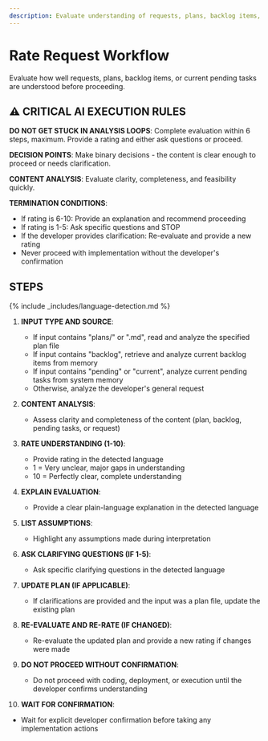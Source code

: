 ```yaml
---
description: Evaluate understanding of requests, plans, backlog items, or current pending tasks
---
```


# Rate Request Workflow

Evaluate how well requests, plans, backlog items, or current pending tasks are understood before proceeding.

## ⚠️ CRITICAL AI EXECUTION RULES

**DO NOT GET STUCK IN ANALYSIS LOOPS**: Complete evaluation within 6 steps, maximum. Provide a rating and either ask questions or proceed.

**DECISION POINTS**: Make binary decisions - the content is clear enough to proceed or needs clarification.

**CONTENT ANALYSIS**: Evaluate clarity, completeness, and feasibility quickly.

**TERMINATION CONDITIONS**:

- If rating is 6-10: Provide an explanation and recommend proceeding
- If rating is 1-5: Ask specific questions and STOP
- If the developer provides clarification: Re-evaluate and provide a new rating
- Never proceed with implementation without the developer's confirmation

## STEPS

{% include _includes/language-detection.md %}

1. **INPUT TYPE AND SOURCE**:
   - If input contains "plans/" or ".md", read and analyze the specified plan file
   - If input contains "backlog", retrieve and analyze current backlog items from memory
   - If input contains "pending" or "current", analyze current pending tasks from system memory
   - Otherwise, analyze the developer's general request

2. **CONTENT ANALYSIS**:
   - Assess clarity and completeness of the content (plan, backlog, pending tasks, or request)

3. **RATE UNDERSTANDING (1-10)**:
   - Provide rating in the detected language
   - 1 = Very unclear, major gaps in understanding
   - 10 = Perfectly clear, complete understanding

4. **EXPLAIN EVALUATION**:
   - Provide a clear plain-language explanation in the detected language

5. **LIST ASSUMPTIONS**:
   - Highlight any assumptions made during interpretation

6. **ASK CLARIFYING QUESTIONS (IF 1-5)**:
   - Ask specific clarifying questions in the detected language

7. **UPDATE PLAN (IF APPLICABLE)**:
   - If clarifications are provided and the input was a plan file, update the existing plan

8. **RE-EVALUATE AND RE-RATE (IF CHANGED)**:
   - Re-evaluate the updated plan and provide a new rating if changes were made

9. **DO NOT PROCEED WITHOUT CONFIRMATION**:
   - Do not proceed with coding, deployment, or execution until the developer confirms understanding

10. **WAIT FOR CONFIRMATION**:

- Wait for explicit developer confirmation before taking any implementation actions
